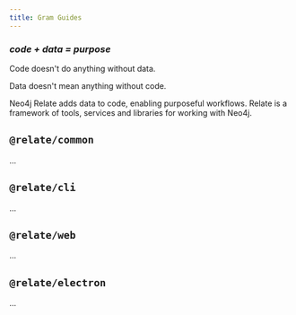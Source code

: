 ```yaml
---
title: Gram Guides
---
```


### _code + data = purpose_

Code doesn't do anything without data.

Data doesn't mean anything without code. 

Neo4j Relate adds data to code, enabling purposeful workflows. Relate is a framework of tools,
services and libraries for working with Neo4j.


## `@relate/common`

...

## `@relate/cli`

...


## `@relate/web`

...


## `@relate/electron`

...